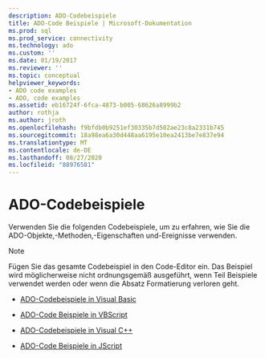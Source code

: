 ```yaml
---
description: ADO-Codebeispiele
title: ADO-Code Beispiele | Microsoft-Dokumentation
ms.prod: sql
ms.prod_service: connectivity
ms.technology: ado
ms.custom: ''
ms.date: 01/19/2017
ms.reviewer: ''
ms.topic: conceptual
helpviewer_keywords:
- ADO code examples
- ADO, code examples
ms.assetid: eb16724f-6fca-4873-b005-68626a8999b2
author: rothja
ms.author: jroth
ms.openlocfilehash: f9bfdb0b9251ef30335b7d502ae23c8a2331b745
ms.sourcegitcommit: 18a98ea6a30d448aa6195e10ea2413be7e837e94
ms.translationtype: MT
ms.contentlocale: de-DE
ms.lasthandoff: 08/27/2020
ms.locfileid: "88976581"
---
```

# <a name="ado-code-examples"></a>ADO-Codebeispiele
Verwenden Sie die folgenden Codebeispiele, um zu erfahren, wie Sie die ADO-Objekte,-Methoden,-Eigenschaften und-Ereignisse verwenden.  
  
> [!NOTE]
>  Fügen Sie das gesamte Codebeispiel in den Code-Editor ein. Das Beispiel wird möglicherweise nicht ordnungsgemäß ausgeführt, wenn Teil Beispiele verwendet werden oder wenn die Absatz Formatierung verloren geht.  
  
-   [ADO-Codebeispiele in Visual Basic](./ado-code-examples-in-visual-basic.md)  
  
-   [ADO-Code Beispiele in VBScript](./ado-code-examples-vbscript.md)  
  
-   [ADO-Codebeispiele in Visual C++](./ado-code-examples-in-visual-c.md)  
  
-   [ADO-Code Beispiele in JScript](./ado-code-examples-in-microsoft-jscript.md)